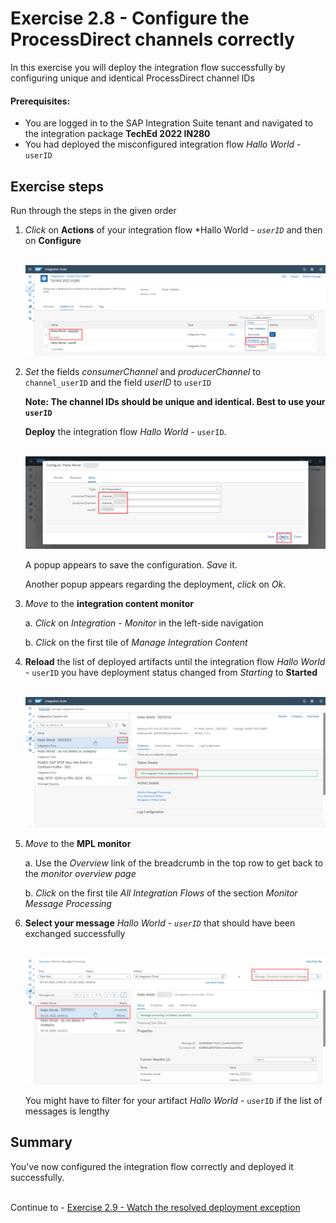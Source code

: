 # Exercise 2.8 - Configure the ProcessDirect channels correctly

In this exercise you will deploy the integration flow successfully by configuring unique and identical ProcessDirect channel IDs

#### Prerequisites:

- You are logged in to the SAP Integration Suite tenant and navigated to the integration package **TechEd 2022 IN280**
- You had deployed the misconfigured integration flow *Hallo World -* `userID`

## Exercise steps

Run through the steps in the given order

1. *Click* on **Actions** of your integration flow *Hallo World - *`userID`* and then on **Configure**

    <br>![](/exercises/ex2/images/SuiteArtifactsActionsConfigure.png)
    
2. *Set* the fields *consumerChannel* and *producerChannel* to `channel_userID` and the field *userID* to `userID`
    
    **Note: The channel IDs should be unique and identical. Best to use your `userID`**
    
    **Deploy** the integration flow *Hallo World -* `userID`.
    
    <br>![](/exercises/ex2/images/SuiteDesignerConfigureCorrectly.png)
    
    A popup appears to save the configuration. *Save* it.
    
    Another popup appears regarding the deployment, *click* on *Ok*.

3. *Move* to the **integration content monitor**

    a. *Click* on *Integration - Monitor* in the left-side navigation
    
    b. *Click* on the first tile of *Manage Integration Content*

4. **Reload** the list of deployed artifacts until the integration flow *Hallo World -* `userID` you have deployment status changed from *Starting* to **Started**

    <br>![](/exercises/ex2/images/SuiteMPLSuccess.png)
    
5. *Move* to the **MPL monitor**

    a. Use the *Overview* link of the breadcrumb  in the top row to get back to the *monitor overview page*

    b. *Click* on the first tile *All Integration Flows* of the section *Monitor Message Processing*

6. **Select your message** *Hallo World -  `userID`* that should have been exchanged successfully

    <br>![](/exercises/ex2/images/SuiteMPLMessageSuccess.png)

    You might have to filter for your artifact  *Hallo World -* `userID` if the list of messages is lengthy 
    
## Summary

You've now configured the integration flow correctly and deployed it successfully.

<br>Continue to - [Exercise 2.9 - Watch the resolved deployment exception](/exercises/ex2/ex29/)



